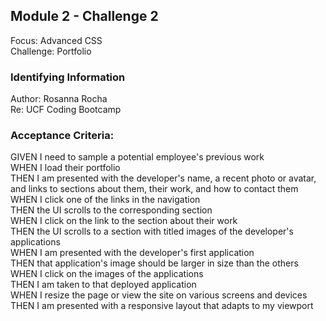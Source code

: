 <h2>Module 2 - Challenge 2</h2>
Focus: Advanced CSS <br/>
Challenge: Portfolio<br/>

<h3>Identifying Information</h3> 
Author: Rosanna Rocha<br/>
Re: UCF Coding Bootcamp <br/>

<h3>Acceptance Criteria: </h3>
GIVEN I need to sample a potential employee's previous work <br/>
WHEN I load their portfolio<br/>
THEN I am presented with the developer's name, a recent photo or avatar, and links to sections about them, their work, and how to contact them<br/>
WHEN I click one of the links in the navigation<br/>
THEN the UI scrolls to the corresponding section<br/>
WHEN I click on the link to the section about their work<br/>
THEN the UI scrolls to a section with titled images of the developer's applications<br/>
WHEN I am presented with the developer's first application<br/>
THEN that application's image should be larger in size than the others<br/>
WHEN I click on the images of the applications<br/>
THEN I am taken to that deployed application<br/>
WHEN I resize the page or view the site on various screens and devices<br/>
THEN I am presented with a responsive layout that adapts to my viewport<br/>
<br/><br/>